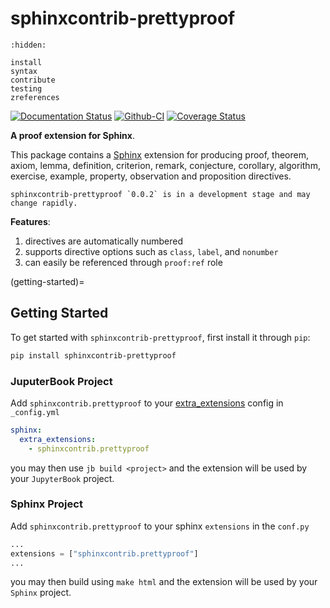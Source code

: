 # sphinxcontrib-prettyproof

```{toctree}
:hidden:

install
syntax
contribute
testing
zreferences
```

[![Documentation Status][rtd-badge]][rtd-link]
[![Github-CI][github-ci]][github-link]
[![Coverage Status][codecov-badge]][codecov-link]

**A proof extension for Sphinx**.

This package contains a [Sphinx](http://www.sphinx-doc.org/en/master/) extension
for producing proof, theorem, axiom, lemma, definition, criterion, remark, conjecture,
corollary, algorithm, exercise, example, property, observation and proposition directives.


```{warning}
sphinxcontrib-prettyproof `0.0.2` is in a development stage and may change rapidly.
```

**Features**:

1. directives are automatically numbered
2. supports directive options such as `class`, `label`, and `nonumber`
3. can easily be referenced through `proof:ref` role

(getting-started)=
## Getting Started

To get started with `sphinxcontrib-prettyproof`, first install it through `pip`:

```bash
pip install sphinxcontrib-prettyproof
```

### JuputerBook Project

Add `sphinxcontrib.prettyproof` to your [extra_extensions](https://jupyterbook.org/advanced/sphinx.html#custom-sphinx-extensions) config in `_config.yml`

```yaml
sphinx:
  extra_extensions:
    - sphinxcontrib.prettyproof
```

you may then use `jb build <project>` and the extension will be used by your `JupyterBook` project.

### Sphinx Project

Add `sphinxcontrib.prettyproof` to your sphinx `extensions` in the `conf.py`

```python
...
extensions = ["sphinxcontrib.prettyproof"]
...
```

you may then build using `make html` and the extension will be used by your `Sphinx` project.


[rtd-badge]: https://readthedocs.org/projects/sphinxcontrib-prettyproof/badge/?version=latest
[rtd-link]: https://sphinxcontrib-prettyproof.readthedocs.io/en/latest/?badge=latest
[github-ci]: https://github.com/executablebooks/sphinxcontrib-prettyproof/workflows/continuous-integration/badge.svg?branch=master
[github-link]: https://github.com/executablebooks/sphinxcontrib-prettyproof
[codecov-badge]: https://codecov.io/gh/executablebooks/sphinxcontrib-prettyproof/branch/master/graph/badge.svg
[codecov-link]: https://codecov.io/gh/executablebooks/sphinxcontrib-prettyproof
